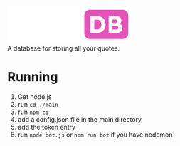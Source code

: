 ![QuoteDB logo](media/quotedblogo.png)
\
A database for storing all your quotes.


# Running
1. Get node.js
2. run `cd ./main`
3. run `npm ci`
4. add a config.json file in the main directory
5. add the token entry
6. run `node bot.js` or `npm run bot` if you have nodemon